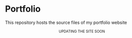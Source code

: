 # Portfolio
This repository hosts the source files of my portfolio website

<small><center>UPDATING THE SITE SOON </center></small>